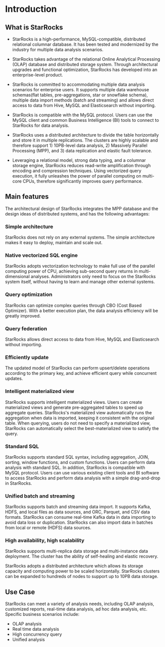 # Introduction

## What is StarRocks

* StarRocks is a high-performance, MySQL-compatible, distributed relational columnar database. It has been tested and modernized by the industry for multiple data analysis scenarios.

* StarRocks takes advantage of the relational Online Analytical Processing (OLAP) database and distributed storage system. Through architectural upgrades and functional optimization, StarRocks has developed into an enterprise-level product.

* StarRocks is committed to accommodating multiple data analysis scenarios for enterprise users. It supports multiple data warehouse schemas(flat tables, pre-aggregations, star or snowflake schema), multiple data import methods (batch and streaming) and allows direct access to data from Hive, MySQL and Elasticsearch without importing.

* StarRocks is compatible with the MySQL protocol. Users can use the MySQL client and common Business Intelligence (BI) tools to connect to StarRocks for data analysis.

* StarRocks uses a distributed architecture to divide the table horizontally and store it in multiple replications. The clusters are highly scalable and therefore support 1) 10PB-level data analysis, 2) Massively Parallel Processing (MPP), and 3) data replication and elastic fault tolerance.

* Leveraging a relational model, strong data typing, and a columnar storage engine, StarRocks reduces read-write amplification through encoding and compression techniques. Using vectorized query execution, it fully unleashes the power of parallel computing on multi-core CPUs, therefore significantly improves query performance.

## Main features

The architectural design of StarRocks integrates the MPP database and the design ideas of distributed systems, and has the following advantages:

### Simple architecture

StarRocks does not rely on any external systems. The simple architecture makes it easy to deploy, maintain and scale out.

### Native vectorized SQL engine

StarRocks adopts vectorization technology to make full use of the parallel computing power of CPU, achieving sub-second query returns in multi-dimensional analyses. Administrators only need to focus on the StarRocks system itself, without having to learn and manage other external systems.

### Query optimization

StarRocks can optimize complex queries through CBO (Cost Based Optimizer). With a better execution plan, the data analysis efficiency will be greatly improved.

### Query federation

StarRocks allows direct access to data from Hive, MySQL and Elasticsearch without importing.

### Efficiently update

The updated model of StarRocks can perform upsert/delete operations according to the primary key, and achieve efficient query while concurrent updates.

### Intelligent materialized view

StarRocks supports intelligent materialized views. Users can create materialized views and generate pre-aggregated tables to speed up aggregate queries. StarRocks's materialized view automatically runs the aggregation when data is imported, keeping it consistent with the original table. When querying, users do not need to specify a materialized view, StarRocks can automatically select the best-materialized view to satisfy the query.

### Standard SQL

StarRocks supports standard SQL syntax, including aggregation, JOIN, sorting, window functions, and custom functions. Users can perform data analysis with standard SQL. In addition, StarRocks is compatible with MySQL protocol. Users can use various existing client tools and BI software to access StarRocks and perform data analysis with a simple drag-and-drop in StarRocks.

### Unified batch and streaming

StarRocks supports batch and streaming data import. It supports Kafka, HDFS, and local files as data sources, and ORC, Parquet, and CSV data formats. StarRocks can consume real-time Kafka data in data importing to avoid data loss or duplication. StarRocks can also import data in batches from local or remote (HDFS) data sources.

### High availability, high scalability

StarRocks supports multi-replica data storage and multi-instance data deployment. The cluster has the ability of self-healing and elastic recovery.

StarRocks adopts a distributed architecture  which allows its storage capacity and computing power to be scaled horizontally. StarRocks clusters can be expanded to hundreds of nodes to support up to 10PB data storage.

## Use Case

StarRocks can meet a variety of analysis needs, including OLAP analysis, customized reports, real-time data analysis, ad hoc data analysis, etc. Specific business scenarios include:

* OLAP analysis
* Real time data analysis
* High concurrency query
* Unified analysis
